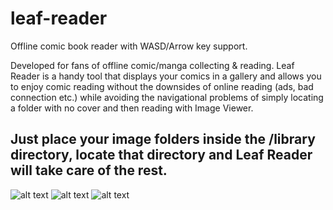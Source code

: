 # leaf-reader
Offline comic book reader with WASD/Arrow key support.
 
Developed for fans of offline comic/manga collecting & reading.
Leaf Reader is a handy tool that displays your comics in a gallery and allows you to enjoy comic reading without the downsides of online reading (ads, bad connection etc.) while avoiding the navigational problems of simply locating a folder with no cover and then reading with Image Viewer.

## Just place your image folders inside the /library directory, locate that directory and Leaf Reader will take care of the rest.

![alt text](https://i.imgur.com/J7ICS1F.png)
![alt text](https://i.imgur.com/04JzJEn.png)
![alt text](https://i.imgur.com/W4ki16H.png)
